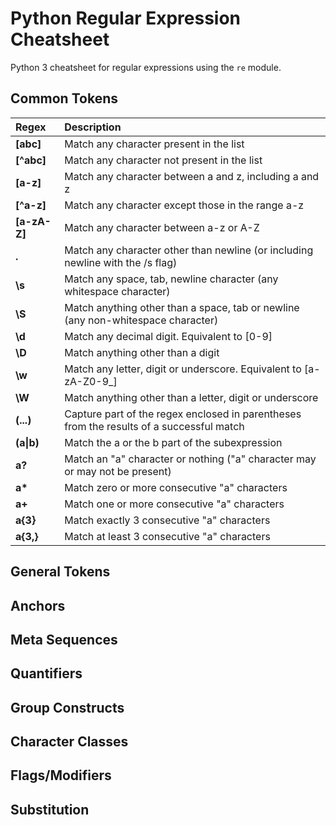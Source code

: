 # Python Regular Expression Cheatsheet
Python 3 cheatsheet for regular expressions using the `re` module.

## Common Tokens
| Regex | Description |
|:------|:------------|
| **[abc]** | Match any character present in the list |
| **[^abc]** | Match any character not present in the list |
| **[a-z]** | Match any character between a and z, including a and z |
| **[^a-z]** | Match any character except those in the range a-z |
| **[a-zA-Z]** | Match any character between a-z or A-Z |
| **.** | Match any character other than newline (or including newline with the /s flag) |
| **\s** | Match any space, tab, newline character (any whitespace character) |
| **\S** | Match anything other than a space, tab or newline (any non-whitespace character) |
| **\d** | Match any decimal digit. Equivalent to [0-9] |
| **\D** | Match anything other than a digit |
| **\w** | Match any letter, digit or underscore. Equivalent to [a-zA-Z0-9_] |
| **\W** | Match anything other than a letter, digit or underscore |
| **(...)** | Capture part of the regex enclosed in parentheses from the results of a successful match |
| **(a\|b)** | Match the a or the b part of the subexpression |
| **a?** | Match an "a" character or nothing ("a" character may or may not be present) |
| **a\***| Match zero or more consecutive "a" characters |
| **a+** | Match one or more consecutive "a" characters |
| **a{3}** | Match exactly 3 consecutive "a" characters |
| **a{3,}** | Match at least 3 consecutive "a" characters |

## General Tokens

## Anchors

## Meta Sequences

## Quantifiers

## Group Constructs

## Character Classes

## Flags/Modifiers

## Substitution
